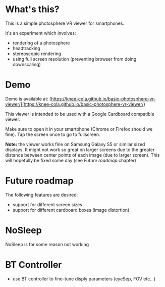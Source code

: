# What's this?
This is a simple photosphere VR viewer for smartphones.

It's an experiment which involves:
* rendering of a photosphere
* headtracking
* stereoscopic rendering
* using full screen resolution (preventing browser from doing downscaling)

# Demo
Demo is available at: [https://knee-cola.github.io/basic-photosphere-vr-viewer/](https://knee-cola.github.io/basic-photosphere-vr-viewer/)

This viewer is intended to be used with a Google Cardboard compatible viewer.

Make sure to open it in your smartphone (Chrome or Firefox should we fine).
Tap the screen once to go to fullscreen.

**Note:** the viewer works fine on Samsung Galaxy S5 or similar sized displays.
It might not work so great on larger screens due to the greater distance between center points of each image (due to larger screen). This will hopefully be fixed some day (see *Future roadmap* chapter) 

# Future roadmap
The following features are desired:
* support for different screen sizes
* support for different cardboard boxes (image distortion)

# NoSleep
NoSleep is for some reason not working

# BT Controller
* use BT controller to fine-tune disply parameters (eyeSep, FOV etc...)